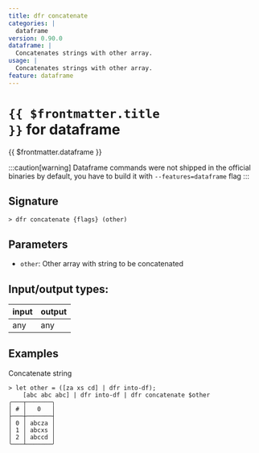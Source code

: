 ```yaml
---
title: dfr concatenate
categories: |
  dataframe
version: 0.90.0
dataframe: |
  Concatenates strings with other array.
usage: |
  Concatenates strings with other array.
feature: dataframe
---
```


<!-- This file is automatically generated. Please edit the command in https://github.com/nushell/nushell instead. -->

# <code>{{ $frontmatter.title }}</code> for dataframe

<div class='command-title'>{{ $frontmatter.dataframe }}</div>

:::caution[warning]
Dataframe commands were not shipped in the official binaries by default, you have to build it with `--features=dataframe` flag
:::

## Signature

`> dfr concatenate {flags} (other)`

## Parameters

- `other`: Other array with string to be concatenated

## Input/output types:

| input | output |
| ----- | ------ |
| any   | any    |

## Examples

Concatenate string

```nu
> let other = ([za xs cd] | dfr into-df);
    [abc abc abc] | dfr into-df | dfr concatenate $other
╭───┬───────╮
│ # │   0   │
├───┼───────┤
│ 0 │ abcza │
│ 1 │ abcxs │
│ 2 │ abccd │
╰───┴───────╯

```
